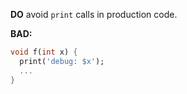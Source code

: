 **DO** avoid `print` calls in production code.

**BAD:**
```dart
void f(int x) {
  print('debug: $x');
  ...
}
```

